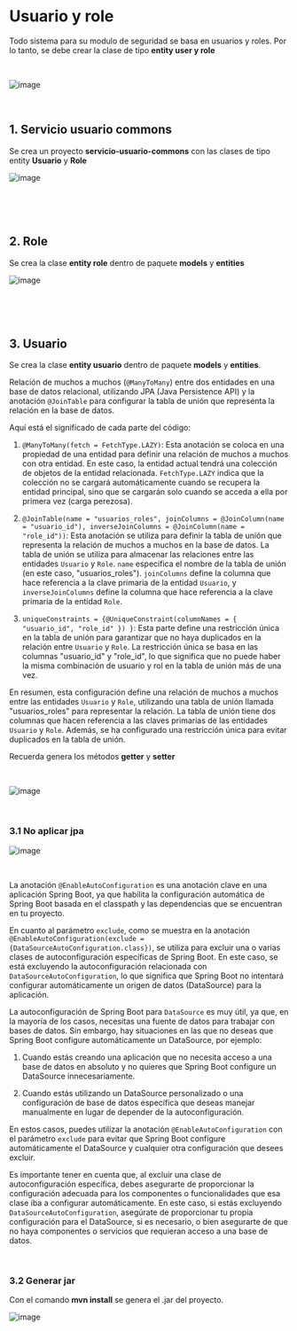 # Usuario y role

Todo sistema para su modulo de seguridad se basa en usuarios y roles. Por lo tanto, se debe crear la clase de tipo **entity user y role**

<br>

![image](https://github.com/crodrigr/microservicios-spring-boot-confenalco/assets/31961588/410017b0-cf8d-4a39-a5f9-1103e16046f7)

<br>

## 1. Servicio usuario commons

Se crea un proyecto **servicio-usuario-commons** con las clases de tipo entity **Usuario** y **Role**

![image](https://github.com/crodrigr/microservicios-spring-boot-confenalco/assets/31961588/966dbd1e-2020-433c-a6cc-933343a4e630)

<br>
<br>
<br>


## 2. Role

Se crea la clase **entity role** dentro de paquete **models** y **entities**

![image](https://github.com/crodrigr/microservicios-spring-boot-confenalco/assets/31961588/224bda73-8f1b-4728-b8a7-8ba77766e115)

<br>
<br>
<br>

## 3. Usuario

Se crea la clase **entity usuario** dentro de paquete **models** y **entities**.

Relación de muchos a muchos (`@ManyToMany`) entre dos entidades en una base de datos relacional, utilizando JPA (Java Persistence API) y la anotación `@JoinTable` para configurar la tabla de unión que representa la relación en la base de datos.

Aquí está el significado de cada parte del código:

1. `@ManyToMany(fetch = FetchType.LAZY)`: Esta anotación se coloca en una propiedad de una entidad para definir una relación de muchos a muchos con otra entidad. En este caso, la entidad actual tendrá una colección de objetos de la entidad relacionada. `FetchType.LAZY` indica que la colección no se cargará automáticamente cuando se recupera la entidad principal, sino que se cargarán solo cuando se acceda a ella por primera vez (carga perezosa).

2. `@JoinTable(name = "usuarios_roles", joinColumns = @JoinColumn(name = "usuario_id"), inverseJoinColumns = @JoinColumn(name = "role_id"))`: Esta anotación se utiliza para definir la tabla de unión que representa la relación de muchos a muchos en la base de datos. La tabla de unión se utiliza para almacenar las relaciones entre las entidades `Usuario` y `Role`. `name` especifica el nombre de la tabla de unión (en este caso, "usuarios_roles"). `joinColumns` define la columna que hace referencia a la clave primaria de la entidad `Usuario`, y `inverseJoinColumns` define la columna que hace referencia a la clave primaria de la entidad `Role`.

3. `uniqueConstraints = {@UniqueConstraint(columnNames = { "usuario_id", "role_id" }) }`: Esta parte define una restricción única en la tabla de unión para garantizar que no haya duplicados en la relación entre `Usuario` y `Role`. La restricción única se basa en las columnas "usuario_id" y "role_id", lo que significa que no puede haber la misma combinación de usuario y rol en la tabla de unión más de una vez.

En resumen, esta configuración define una relación de muchos a muchos entre las entidades `Usuario` y `Role`, utilizando una tabla de unión llamada "usuarios_roles" para representar la relación. La tabla de unión tiene dos columnas que hacen referencia a las claves primarias de las entidades `Usuario` y `Role`. Además, se ha configurado una restricción única para evitar duplicados en la tabla de unión.

Recuerda genera los métodos **getter** y **setter**

<br>

![image](https://github.com/crodrigr/microservicios-spring-boot-confenalco/assets/31961588/a0fcaaf9-d1ad-4486-84c3-86e7be427c34)

<br>

### 3.1 No aplicar jpa

![image](https://github.com/crodrigr/microservicios-spring-boot-confenalco/assets/31961588/b89fb966-a67f-4e86-9104-53f288a35fbc)

<br>

La anotación `@EnableAutoConfiguration` es una anotación clave en una aplicación Spring Boot, ya que habilita la configuración automática de Spring Boot basada en el classpath y las dependencias que se encuentran en tu proyecto.

En cuanto al parámetro `exclude`, como se muestra en la anotación `@EnableAutoConfiguration(exclude = {DataSourceAutoConfiguration.class})`, se utiliza para excluir una o varias clases de autoconfiguración específicas de Spring Boot. En este caso, se está excluyendo la autoconfiguración relacionada con `DataSourceAutoConfiguration`, lo que significa que Spring Boot no intentará configurar automáticamente un origen de datos (DataSource) para la aplicación.

La autoconfiguración de Spring Boot para `DataSource` es muy útil, ya que, en la mayoría de los casos, necesitas una fuente de datos para trabajar con bases de datos. Sin embargo, hay situaciones en las que no deseas que Spring Boot configure automáticamente un DataSource, por ejemplo:

1. Cuando estás creando una aplicación que no necesita acceso a una base de datos en absoluto y no quieres que Spring Boot configure un DataSource innecesariamente.

2. Cuando estás utilizando un DataSource personalizado o una configuración de base de datos específica que deseas manejar manualmente en lugar de depender de la autoconfiguración.

En estos casos, puedes utilizar la anotación `@EnableAutoConfiguration` con el parámetro `exclude` para evitar que Spring Boot configure automáticamente el DataSource y cualquier otra configuración que desees excluir.

Es importante tener en cuenta que, al excluir una clase de autoconfiguración específica, debes asegurarte de proporcionar la configuración adecuada para los componentes o funcionalidades que esa clase iba a configurar automáticamente. En este caso, si estás excluyendo `DataSourceAutoConfiguration`, asegúrate de proporcionar tu propia configuración para el DataSource, si es necesario, o bien asegurarte de que no haya componentes o servicios que requieran acceso a una base de datos.

<br>

### 3.2 Generar jar

Con el comando **mvn install** se genera el .jar del proyecto.

![image](https://github.com/crodrigr/microservicios-spring-boot-confenalco/assets/31961588/ad554f88-2455-422e-928c-1a2297631d75)

<br>
